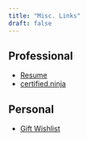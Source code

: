 ```yaml
---
title: "Misc. Links" 
draft: false
---
```

## Professional 
- [Resume](https://gunnaraas.com/resume)
- [certified.ninja](https://certified.ninja)

## Personal 
- [Gift Wishlist](https://gunnaraas.com/wishlist)